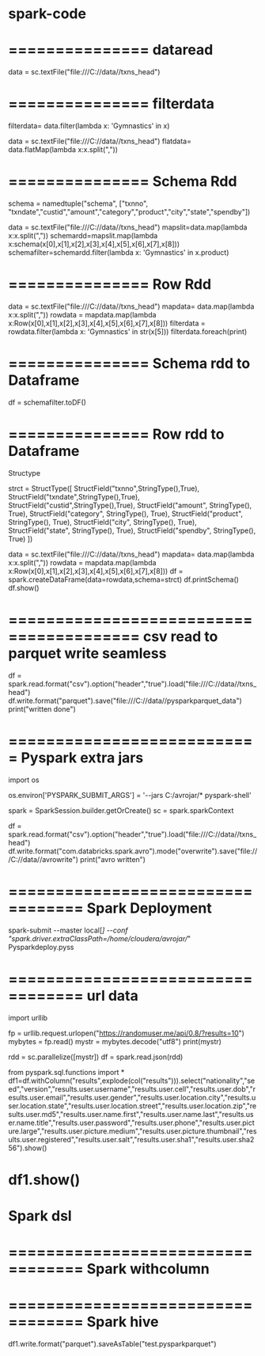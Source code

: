 # spark-code
===============
dataread
===============

data = sc.textFile("file:///C://data//txns_head")

===============
filterdata
===============

filterdata= data.filter(lambda x: 'Gymnastics' in x)

data = sc.textFile("file:///C://data//txns_head")
flatdata= data.flatMap(lambda x:x.split(","))

===============
Schema Rdd
===============

schema = namedtuple("schema", ["txnno", "txndate","custid","amount","category","product","city","state","spendby"])

data = sc.textFile("file:///C://data//txns_head")
mapslit=data.map(lambda x:x.split(","))
schemardd=mapslit.map(lambda x:schema(x[0],x[1],x[2],x[3],x[4],x[5],x[6],x[7],x[8]))
schemafilter=schemardd.filter(lambda x: 'Gymnastics' in x.product)

===============
Row Rdd
===============

data = sc.textFile("file:///C://data//txns_head")
mapdata= data.map(lambda x:x.split(","))
rowdata = mapdata.map(lambda x:Row(x[0],x[1],x[2],x[3],x[4],x[5],x[6],x[7],x[8]))
filterdata = rowdata.filter(lambda x: 'Gymnastics' in str(x[5]))
filterdata.foreach(print)

===============
Schema rdd to Dataframe
===============

df = schemafilter.toDF()

===============
Row rdd to Dataframe
===============
Structype 



strct = StructType([ 
    StructField("txnno",StringType(),True), 
    StructField("txndate",StringType(),True),
    StructField("custid",StringType(),True),
    StructField("amount", StringType(), True),
    StructField("category", StringType(), True),
    StructField("product", StringType(), True),
    StructField("city", StringType(), True),
    StructField("state", StringType(), True),
    StructField("spendby", StringType(), True)
  ])

data = sc.textFile("file:///C://data//txns_head")
mapdata= data.map(lambda x:x.split(","))
rowdata = mapdata.map(lambda x:Row(x[0],x[1],x[2],x[3],x[4],x[5],x[6],x[7],x[8]))
df = spark.createDataFrame(data=rowdata,schema=strct)
df.printSchema()
df.show() 
  
  
========================================
csv read to parquet write seamless
========================================

df = spark.read.format("csv").option("header","true").load("file:///C://data//txns_head")
df.write.format("parquet").save("file:///C://data//pysparkparquet_data")
print("written done")
  
===========================
Pyspark extra jars
===========================

import os



os.environ['PYSPARK_SUBMIT_ARGS'] = '--jars C:/avrojar/* pyspark-shell'

spark = SparkSession.builder.getOrCreate()
sc = spark.sparkContext

df = spark.read.format("csv").option("header","true").load("file:///C://data//txns_head")
df.write.format("com.databricks.spark.avro").mode("overwrite").save("file:///C://data//avrowrite")
print("avro written")  


==================================
Spark Deployment
==================================
spark-submit --master local[*] --conf "spark.driver.extraClassPath=/home/cloudera/avrojar/*" Pysparkdeploy.pyss

==================================
url data
==================================
import urllib

fp = urllib.request.urlopen("https://randomuser.me/api/0.8/?results=10")
mybytes = fp.read()
mystr = mybytes.decode("utf8")
print(mystr)

rdd = sc.parallelize([mystr])
df = spark.read.json(rdd)

from pyspark.sql.functions import *
 df1=df.withColumn("results",explode(col("results"))).select("nationality","seed","version","results.user.username","results.user.cell","results.user.dob","results.user.email","results.user.gender","results.user.location.city","results.user.location.state","results.user.location.street","results.user.location.zip","results.user.md5","results.user.name.first","results.user.name.last","results.user.name.title","results.user.password","results.user.phone","results.user.picture.large","results.user.picture.medium","results.user.picture.thumbnail","results.user.registered","results.user.salt","results.user.sha1","results.user.sha256").show()

df1.show()
==================================
Spark dsl
==================================




==================================
Spark withcolumn
==================================




==================================
Spark hive
==================================

df1.write.format("parquet").saveAsTable("test.pysparkparquet")



